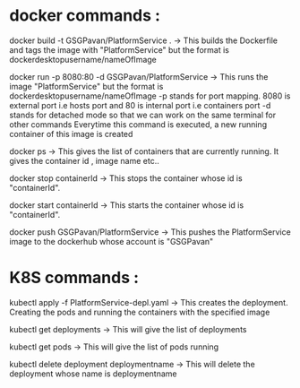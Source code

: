 # docker commands :

docker build -t GSGPavan/PlatformService .
-> This builds the Dockerfile and tags the image with "PlatformService" but the format is dockerdesktopusername/nameOfImage

docker run -p 8080:80 -d GSGPavan/PlatformService
-> This runs the image "PlatformService" but the format is dockerdesktopusername/nameOfImage
-p stands for port mapping. 8080 is external port i.e hosts port and 80 is internal port i.e containers port
-d stands for detached mode so that we can work on the same terminal for other commands
Everytime this command is executed, a new running container of this image is created

docker ps
-> This gives the list of containers that are currently running. It gives the container id , image name etc..

docker stop containerId
-> This stops the container whose id is "containerId".

docker start containerId
-> This starts the container whose id is "containerId".

docker push GSGPavan/PlatformService
-> This pushes the PlatformService image to the dockerhub whose account is "GSGPavan"


# K8S commands :

kubectl apply -f PlatformService-depl.yaml
-> This creates the deployment. Creating the pods and running the containers with the specified image

kubectl get deployments
-> This will give the list of deployments

kubectl get pods
-> This will give the list of pods running

kubectl delete deployment deploymentname
-> This will delete the deployment whose name is deploymentname